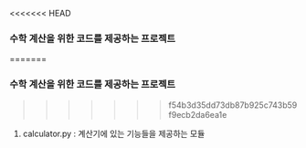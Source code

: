 <<<<<<< HEAD
### 수학 계산을 위한 코드를 제공하는 프로젝트
=======
### 수학 계산을 위한 코드를 제공하는 프로젝트
>>>>>>> f54b3d35dd73db87b925c743b59f9ecb2da6ea1e
1. calculator.py : 계산기에 있는 기능들을 제공하는 모듈